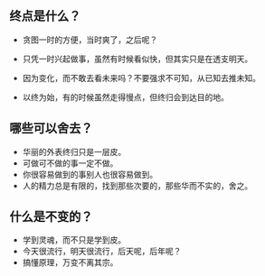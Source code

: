 ## 终点是什么？

- 贪图一时的方便，当时爽了，之后呢？

- 只凭一时兴起做事，虽然有时候看似快，但其实只是在透支明天。

- 因为变化，而不敢去看未来吗？不要强求不可知，从已知去推未知。

- 以终为始，有的时候虽然走得慢点，但终归会到达目的地。

## 哪些可以舍去？

- 华丽的外表终归只是一层皮。
- 可做可不做的事一定不做。
- 你很容易做到的事别人也很容易做到。
- 人的精力总是有限的，找到那些次要的，那些华而不实的，舍之。

## 什么是不变的？

- 学到灵魂，而不只是学到皮。
- 今天很流行，明天很流行，后天呢，后年呢？
- 搞懂原理，万变不离其宗。


